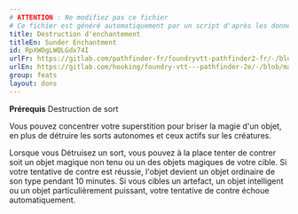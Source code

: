 ```yaml
---
# ATTENTION : Ne modifiez pas ce fichier
# Ce fichier est généré automatiquement par un script d'après les données du module Foundry VTT officiel et de sa traduction
title: Destruction d'enchantement
titleEn: Sunder Enchantment
id: RpXWOgLWQLGdx74I
urlFr: https://gitlab.com/pathfinder-fr/foundryvtt-pathfinder2-fr/-/blob/master/data/feats/RpXWOgLWQLGdx74I.htm
urlEn: https://gitlab.com/hooking/foundry-vtt---pathfinder-2e/-/blob/master/packs/data/feats.db/sunder-enchantment.json
group: feats
layout: dons
---
```

**Prérequis**<a class="entity-link" data-pack="pf2e.feats-srd" data-id="8INrcMUv5vzWMG3X" draggable="true"> Destruction de sort</a>

Vous pouvez concentrer votre superstition pour briser la magie d'un objet, en plus de détruire les sorts autonomes et ceux actifs sur les créatures.

Lorsque vous Détruisez un sort, vous pouvez à la place tenter de contrer soit un objet magique non tenu ou un des objets magiques de votre cible. Si votre tentative de contre est réussie, l'objet devient un objet ordinaire de son type pendant 10 minutes. Si vous cibles un artefact, un objet intelligent ou un objet particulièrement puissant, votre tentative de contre échoue automatiquement.


